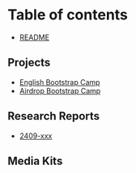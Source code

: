 # Table of contents

* [README](README.md)

## Projects
* [English Bootstrap Camp]()
* [Airdrop Bootstrap Camp]()

## Research Reports
* [2409-xxx]()

## Media Kits

